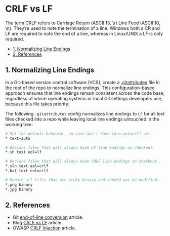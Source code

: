 # CRLF vs LF

The term CRLF refers to Carriage Return (ASCII 13, \r) Line Feed (ASCII 10, \n). They’re used to note the termination of a line. Windows both a CR and LF are required to note the end of a line, whereas in Linux/UNIX a LF is only required.

- [1. Normalizing Line Endings](#1-normalizing-line-endings)
- [2. References](#2-references)

## 1. Normalizing Line Endings

In a Git-based version control software (VCS), create a [.gitattributes](https://git-scm.com/docs/gitattributes) file in the root of the repo to normalize line endings. This configuration-based approach ensures that line endings remain consistent across the code base, regardless of which operating systems or local Git settings developers use, because this file takes priority.

The following `.gitattributes` config normalizes line endings to `LF` for all text files checked into a repo while leaving local line endings untouched in the working tree:

```bash
# Set the default behavior, in case don't have core.autocrlf set.
* text=auto

# Declare files that will always have LF line endings on checkout.
*.sh text eol=lf

# Declare files that will always have CRLF line endings on checkout.
*.sln text eol=crlf
*.bat text eol=crlf

# Denote all files that are truly binary and should not be modified.
*.png binary
*.jpg binary
```

## 2. References

- Git [end-of-line conversion](http://git-scm.com/docs/gitattributes#_end_of_line_conversion) article.
- Blog [CRLF vs LF](https://www.aleksandrhovhannisyan.com/blog/crlf-vs-lf-normalizing-line-endings-in-git/) article.
- OWASP [CRLF Injection](https://owasp.org/www-community/vulnerabilities/CRLF_Injection) article.
